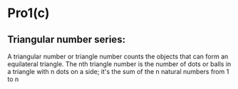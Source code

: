 # Pro1(c)
<h2>Triangular number series:</h2>
A triangular number or triangle number counts the objects that can form an equilateral triangle. The nth triangle number is the number of dots or balls in a triangle with n dots on a side; it's the sum of the n natural numbers from 1 to n
